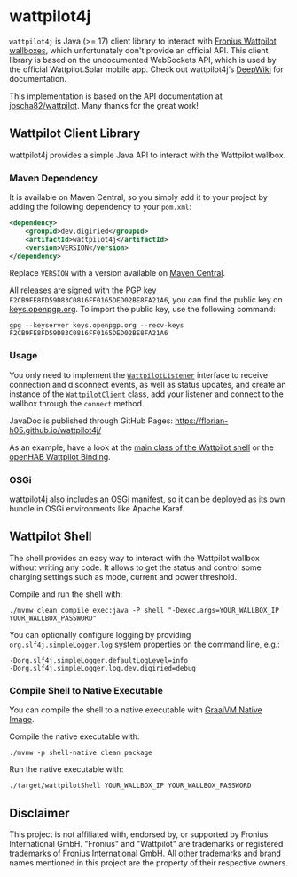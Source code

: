 # wattpilot4j

`wattpilot4j` is Java (>= 17) client library to interact with [Fronius Wattpilot wallboxes](https://www.fronius.com/en-gb/uk/solar-energy/home-owners/products-and-solutions/e-mobility/wattpilot-electric-car-charger-for-homes), which unfortunately don't provide an official API.
This client library is based on the undocumented WebSockets API, which is used by the official Wattpilot.Solar mobile app.
Check out wattpilot4j‘s [DeepWiki](https://deepwiki.com/florian-h05/wattpilot4j) for documentation.

This implementation is based on the API documentation at [joscha82/wattpilot](https://github.com/joscha82/wattpilot).
Many thanks for the great work!

## Wattpilot Client Library

wattpilot4j provides a simple Java API to interact with the Wattpilot wallbox.

### Maven Dependency

It is available on Maven Central, so you simply add it to your project by adding the following dependency to your `pom.xml`:

```xml
<dependency>
    <groupId>dev.digiried</groupId>
    <artifactId>wattpilot4j</artifactId>
    <version>VERSION</version>
</dependency>
```

Replace `VERSION` with a version available on [Maven Central](https://repo1.maven.org/maven2/dev/digiried/wattpilot4j/).

All releases are signed with the PGP key `F2CB9FE8FD59D83C0816FF0165DED02BE8FA21A6`, you can find the public key on [keys.openpgp.org](https://keys.openpgp.org/search?q=F2CB9FE8FD59D83C0816FF0165DED02BE8FA21A6).
To import the public key, use the following command:

```shell
gpg --keyserver keys.openpgp.org --recv-keys F2CB9FE8FD59D83C0816FF0165DED02BE8FA21A6
```

### Usage

You only need to implement the [`WattpilotListener`](src/main/java/dev/digiried/wattpilot/WattpilotClientListener.java) interface to receive connection and disconnect events, as well as status updates,
and create an instance of the [`WattpilotClient`](src/main/java/dev/digiried/wattpilot/WattpilotClient.java) class, add your listener and connect to the wallbox through the `connect` method.

JavaDoc is published through GitHub Pages: <https://florian-h05.github.io/wattpilot4j/>

As an example, have a look at the [main class of the Wattpilot shell](src/main/java/dev/digiried/wattpilot/shell/App.java)
or the [openHAB Wattpilot Binding](https://github.com/openhab/openhab-addons/tree/main/bundles/org.openhab.binding.froniuswattpilot).

### OSGi

wattpilot4j also includes an OSGi manifest, so it can be deployed as its own bundle in OSGi environments like Apache Karaf.

## Wattpilot Shell

The shell provides an easy way to interact with the Wattpilot wallbox without writing any code.
It allows to get the status and control some charging settings such as mode, current and power threshold.

Compile and run the shell with:

```shell
./mvnw clean compile exec:java -P shell "-Dexec.args=YOUR_WALLBOX_IP YOUR_WALLBOX_PASSWORD"
```

You can optionally configure logging by providing `org.slf4j.simpleLogger.log` system properties on the command line, e.g.:

```
-Dorg.slf4j.simpleLogger.defaultLogLevel=info
-Dorg.slf4j.simpleLogger.log.dev.digiried=debug
```

### Compile Shell to Native Executable

You can compile the shell to a native executable with [GraalVM Native Image](https://www.graalvm.org/latest/reference-manual/native-image/).

Compile the native executable with:

```shell
./mvnw -p shell-native clean package
```

Run the native executable with:

```shell
./target/wattpilotShell YOUR_WALLBOX_IP YOUR_WALLBOX_PASSWORD
```

## Disclaimer

This project is not affiliated with, endorsed by, or supported by Fronius International GmbH.
"Fronius" and "Wattpilot" are trademarks or registered trademarks of Fronius International GmbH.
All other trademarks and brand names mentioned in this project are the property of their respective owners.
